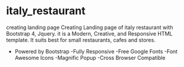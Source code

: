 # italy_restaurant
creating landing page 
Creating Landing page of italy restaurant with Bootstrap 4, Jquery. it is a Modern, Creative, and Responsive HTML template. 
It suits best for small restaurants, cafes and stores.

- Powered by Bootstrap
-Fully Responsive
-Free Google Fonts
-Font Awesome Icons
-Magnific Popup
-Cross Browser Compatible
